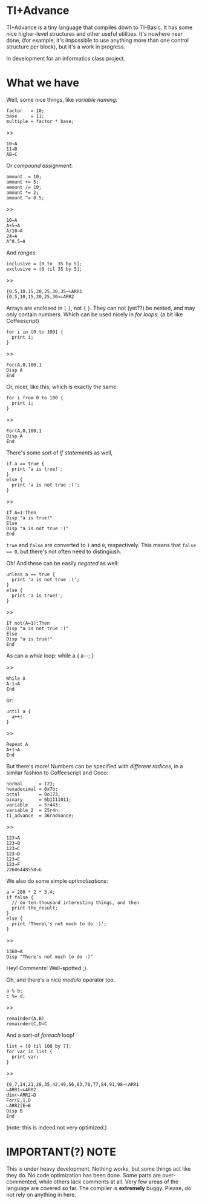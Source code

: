 TI+Advance
==========

TI+Advance is a tiny language that compiles down to TI-Basic. It has some nice higher-level structures and other useful utilities.
It's nowhere near done, (for example, it's impossible to use anything more than one control structure per block), but it's a work in progress.

In development for an informatics class project.

What we have
============

Well, some nice things, like *variable naming*:

    factor   = 10;
    base     = 11;
    multiple = factor * base;

\>>

    10→A
    11→B
    AB→C

Or *compound assignment*:

    amount  = 10;
    amount += 5;
    amount /= 10;
    amount *= 2;
    amount ^= 0.5;

\>>

    10→A
    A+5→A
    A/10→A
    2A→A
    A^0.5→A

And *ranges*:

    inclusive = [0 to  35 by 5];
    exclusive = [0 til 35 by 5];

\>>

    {0,5,10,15,20,25,30,35→∟ARR1
    {0,5,10,15,20,25,30→∟ARR2

Arrays are enclosed in `[` `]`, not `{` `}`. They can not (yet??) be nested, and may only contain numbers.
Which can be used nicely in *for loops*: (a bit like Coffeescript)

    for i in [0 to 100] {
      print i;
    }

\>>

    For(A,0,100,1
    Disp A
    End

Or, nicer, like this, which is exactly the same:

    for i from 0 to 100 {
      print i;
    }

\>>

    For(A,0,100,1
    Disp A
    End

There's some sort of *if statement*s as well,

    if a == true {
      print 'a is true!';
    }
    else {
      print 'a is not true :(';
    }

\>>

    If A=1:Then
    Disp "a is true!"
    Else
    Disp "a is not true :("
    End

`true` and `false` are converted to `1` and `0`, respectively. This means that `false == 0`, but there's not often need to distingiush.

Oh! And these can be easily *negated* as well:

    unless a == true {
      print 'a is not true :(';
    }
    else {
      print 'a is true!';
    }

\>>

    If not(A=1):Then
    Disp "a is not true :("
    Else
    Disp "a is true!"
    End

As can a *while* loop:
    while a {
      a--;
    }

\>>

    While A
    A-1→A
    End

or:

    until a {
      a++;
    }

\>>

    Repeat A
    A+1→A
    End

But there's more! Numbers can be specified with *different radices*, in a similar fashion to Coffeescript and Coco:

    normal      = 123;
    hexadecimal = 0x7b;
    octal       = 0o173;
    binary      = 0b1111011;
    variable    = 5r443;
    variable_2  = 25r4n;
    ti_advance  = 36radvance;

\>>

    123→A
    123→B
    123→C
    123→D
    123→E
    123→F
    22606448558→G

We also do some simple *optimalisations*:

    a = 200 * 2 * 3.4;
    if false {
      // do ten-thousand interesting things, and then
      print the_result;
    }
    else {
      print 'There\'s not much to do :)';
    }

\>>

    1360→A
    Disp "There's not much to do :)"

Hey! *Comments*! Well-spotted ;).

Oh, and there's a nice *modulo* operator too.

    a % b;
    c %= d;

\>>

    remainder(A,B)
    remainder(C,D→C

And a sort-of *foreach* loop!

    list = [0 til 100 by 7];
    for var in list {
      print var;
    }

\>>

    {0,7,14,21,28,35,42,49,56,63,70,77,84,91,98→∟ARR1
    ∟ARR1→∟ARR2
    dim(∟ARR2→D
    For(E,1,D
    ∟ARR2(E→B
    Disp B
    End

(note: this is indeed not very optimized.)

IMPORTANT(?) NOTE
=================

This is under heavy development. Nothing works, but some things act like they do. No code optimization has been done. Some parts are over-commented, while others lack comments at all.
Very few areas of the language are covered so far. The compiler is **extremely** buggy. Please, do not rely on anything in here.
